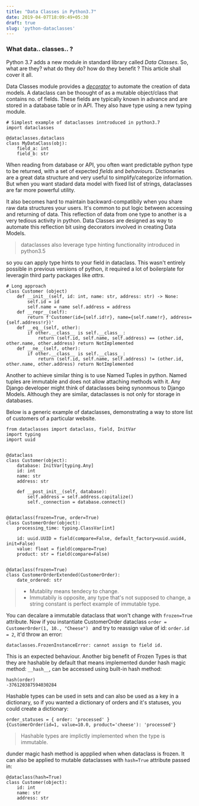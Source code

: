 ```yaml
---
title: "Data Classes in Python3.7"
date: 2019-04-07T18:09:49+05:30
draft: true
slug: 'python-dataclasses'
---
```


### What data.. classes.. ?
Python 3.7 adds a new module in standard library called *Data Classes*. So, what are they? what do they do? how do they benefit ? This article shall cover it all.

Data Classes module provides a [*decorator*](https://www.geeksforgeeks.org/decorators-in-python/) to automate the creation of data models. A dataclass can be thoought of as a mutable object/class that contains no. of fields. These fields are typically known in advance and are stored in a database table or in API. They also have type using a new typing module.


~~~
# Simplest example of dataclasses inntroduced in python3.7
import dataclasses

@dataclasses.dataclass
class MyDataClass(obj):
    field_a: int
    field_b: str
~~~

When reading from database or API, you often want predictable python type to be returned, with a set of expected *fields* and *behaviours*. Dictionaries are a great data structure and very useful to simplify/categorize information. But when you want stadard data model with fixed list of strings, dataclasses are far more powerful utility. 

It also becomes hard to maintain backward-compatibily when you share raw data structures your users. It's common to put logic between accessing and returning of data. This reflection of data from one type to another is a very tedious activity in python. Data Classes are designed as way to automate this reflection bit using decorators involved in creating Data Models.

> dataclasses also leverage type hinting functionality introduced in python3.5

so you can apply type hints to your field in dataclass. This wasn't entirely possible in previous versions of python, it required a lot of boilerplate for leveragin third party packages like _attrs_. 

```
# Long approach
class Customer (object)
    def __init__(self, id: int, name: str, address: str) -> None:
        self.id = id
        self.name = name self.address = address
    def __repr__(self):
        return f'Customer(id={self.id!r}, name={self.name!r}, address={self.address!r})'
    def __eq__(self, other):
        if other.__class__ is self.__class__:
            return (self.id, self.name, self.address) == (other.id, other.name, other.address) return NotImplemented
    def __ne__(self, other):
        if other.__class__ is self.__class__:
            return (self.id, self.name, self.address) != (other.id, other.name, other.address) return NotImplemented
```
Another to achieve similar thing is to use Named Tuples in python. Named tuples are immutable and does not allow attaching methods with it. Any Django developer might think of dataclasses being synonmous to Django Models. Although they are similar, dataclasses is not only for storage in databases.

Below is a generic example of dataclasses, demonstrating a way to store list of customers of a particular website.

~~~
from dataclasses import dataclass, field, InitVar
import typing
import uuid


@dataclass
class Customer(object):
    database: InitVar[typing.Any]
    id: int
    name: str
    address: str

    def __post_init__(self, database):
        self.address = self.address.capitalize()
        self._connection = database.connect()


@dataclass(frozen=True, order=True)
class CustomerOrder(object):
    processing_time: typing.ClassVar[int]

    id: uuid.UUID = field(compare=False, default_factory=uuid.uuid4, init=False)
    value: float = field(compare=True)
    product: str = field(compare=False)


@dataclass(frozen=True)
class CustomerOrderExtended(CustomerOrder):
    date_ordered: str
~~~

>* Mutablity means tendecy to change. 
>* Immutabily is opposite, any type that's not supposed to change, a string constant is perfect example of immutable type.

You can decalare a immutable dataclass that won't change with `frozen=True` attribute. Now if you instantiate CustomerOrder dataclass `order = CustomerOrder(1, 10., "Cheese") ` and try to reassign value of id: `order.id = 2`, it'd throw an error:

    dataclasses.FrozenInstanceError: cannot assign to field id.

This is an expected behaviour. Another big benefit of Frozen Types is that they are hashable by default that means implemented dunder hash magic method: `__hash__`, can be accessed using built-in hash method:

    hash(order)
    -376120387594030284

Hashable types can be used in sets and can also be used as a key in a dictionary, so if you wanted a dictionary of orders and it's statuses, you could create a dictionary:

    order_statuses = { order: 'processed' }
    {CustomerOrder(id=1, value=10.0, product='cheese'): 'processed'}

> Hashable types are implictly implemented when the type is immutable.

dunder magic hash method is appplied when when dataclass is frozen. It can also be applied to mutable dataclasses with `hash=True` attribute passed in: 
    
    @dataclass(hash=True)
    class Customer(object):
        id: int
        name: str
        address: str